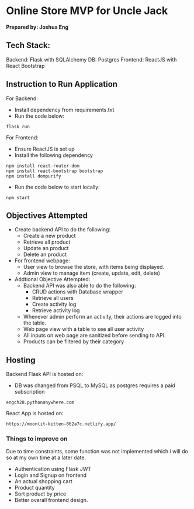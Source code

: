 # Online Store MVP for Uncle Jack
<b>Prepared by: Joshua Eng</b>

## Tech Stack:
Backend: Flask with SQLAlchemy
DB: Postgres
Frontend: ReactJS with React Bootstrap
## Instruction to Run Application

For Backend:
- Install dependency from requirements.txt
- Run the code below:
```
flask run
```

For Frontend:
- Ensure ReactJS is set up
- Install the following dependency
```
npm install react-router-dom
npm install react-bootstrap bootstrap
npm install dompurify
```
- Run the code below to start locally:
```
npm start
```

## Objectives Attempted
- Create backend API to do the following:
  - Create a new product
  - Retrieve all product
  - Update an product
  - Delete an product
- For frontend webpage:
  - User view to browse the store, with items being displayed.
  - Admin view to manage item (create, update, edit, delete)
- Addtional Objective Attempted:
  - Backend API was also able to do the following:
    - CRUD actions with Database wrapper
    - Retrieve all users
    - Create activity log
    - Retrieve activity log
  - Whenever admin perform an activity, their actions are logged into the table.
  - Web page view with a table to see all user activity
  - All inputs on web page are sanitized before sending to API.
  - Products can be filtered by their category

## Hosting
Backend Flask API is hosted on:
- DB was changed from PSQL to MySQL as postgres requires a paid subscription
```
engch28.pythonanywhere.com
```
React App is hosted on:
```
https://moonlit-kitten-862a7c.netlify.app/
```

### Things to improve on
Due to time constraints, some function was not implemented which i will do so at my own time at a later date.
- Authentication using Flask JWT
- Login and Signup on frontend
- An actual shopping cart
- Product quantity
- Sort product by price
- Better overall frontend design.

